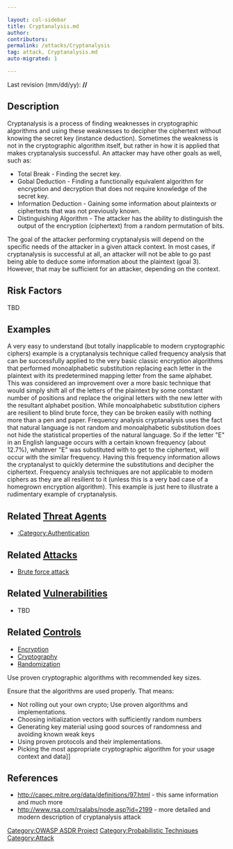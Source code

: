 ```yaml
---

layout: col-sidebar
title: Cryptanalysis.md
author: 
contributors: 
permalink: /attacks/Cryptanalysis
tag: attack, Cryptanalysis.md
auto-migrated: 1

---
```




Last revision (mm/dd/yy): **//**

## Description

Cryptanalysis is a process of finding weaknesses in cryptographic
algorithms and using these weaknesses to decipher the ciphertext without
knowing the secret key (instance deduction). Sometimes the weakness is
not in the cryptographic algorithm itself, but rather in how it is
applied that makes cryptanalysis successful. An attacker may have other
goals as well, such as:

  - Total Break - Finding the secret key.
  - Gobal Deduction - Finding a functionally equivalent algorithm for
    encryption and decryption that does not require knowledge of the
    secret key.
  - Information Deduction - Gaining some information about plaintexts or
    ciphertexts that was not previously known.
  - Distinguishing Algorithm - The attacker has the ability to
    distinguish the output of the encryption (ciphertext) from a random
    permutation of bits.

The goal of the attacker performing cryptanalysis will depend on the
specific needs of the attacker in a given attack context. In most cases,
if cryptanalysis is successful at all, an attacker will not be able to
go past being able to deduce some information about the plaintext (goal
3). However, that may be sufficient for an attacker, depending on the
context.

## Risk Factors

TBD

## Examples

A very easy to understand (but totally inapplicable to modern
cryptographic ciphers) example is a cryptanalysis technique called
frequency analysis that can be successfully applied to the very basic
classic encryption algorithms that performed monoalphabetic substitution
replacing each letter in the plaintext with its predetermined mapping
letter from the same alphabet. This was considered an improvement over a
more basic technique that would simply shift all of the letters of the
plaintext by some constant number of positions and replace the original
letters with the new letter with the resultant alphabet position. While
monoalphabetic substitution ciphers are resilient to blind brute force,
they can be broken easily with nothing more than a pen and paper.
Frequency analysis cryptanalysis uses the fact that natural language is
not random and monoalphabetic substitution does not hide the statistical
properties of the natural language. So if the letter "E" in an English
language occurs with a certain known frequency (about 12.7%), whatever
"E" was substituted with to get to the ciphertext, will occur with the
similar frequency. Having this frequency information allows the
cryptanalyst to quickly determine the substitutions and decipher the
ciphertext. Frequency analysis techniques are not applicable to modern
ciphers as they are all resilient to it (unless this is a very bad case
of a homegrown encryption algorithm). This example is just here to
illustrate a rudimentary example of cryptanalysis.

## Related [Threat Agents](Threat_Agents "wikilink")

  - [:Category:Authentication](:Category:Authentication "wikilink")

## Related [Attacks](Attacks "wikilink")

  - [Brute force attack](Brute_force_attack "wikilink")

## Related [Vulnerabilities](Vulnerabilities "wikilink")

  - TBD

## Related [Controls](Controls "wikilink")

  - [Encryption](Encryption "wikilink")
  - [Cryptography](Cryptography "wikilink")
  - [Randomization](Randomization "wikilink")

Use proven cryptographic algorithms with recommended key sizes.

Ensure that the algorithms are used properly. That means:

  - Not rolling out your own crypto; Use proven algorithms and
    implementations.
  - Choosing initialization vectors with sufficiently random numbers
  - Generating key material using good sources of randomness and
    avoiding known weak keys
  - Using proven protocols and their implementations.
  - Picking the most appropriate cryptographic algorithm for your usage
    context and data\]\]

## References

  - <http://capec.mitre.org/data/definitions/97.html> - this same
    information and much more
  - <http://www.rsa.com/rsalabs/node.asp?id=2199> - more detailed and
    modern description of cryptanalysis attack

[Category:OWASP ASDR Project](Category:OWASP_ASDR_Project "wikilink")
[Category:Probabilistic
Techniques](Category:Probabilistic_Techniques "wikilink")
[Category:Attack](Category:Attack "wikilink")